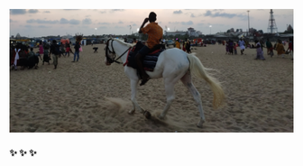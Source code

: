 ![alt text](https://github.com/debjit-2102/debjit-2102/blob/master/IMG_20200307_181256.jpg?raw=true)
###  ✨ ✨ ✨
<!--
**debjit-2102/debjit-2102** is a ✨ _special_ ✨ repository because its `README.md` (this file) appears on your GitHub profile.

Here are some ideas to get you started:

- 🔭 I’m currently working on ...
- 🌱 I’m currently learning ...
- 👯 I’m looking to collaborate on ...
- 🤔 I’m looking for help with ...
- 💬 Ask me about ...
- 📫 How to reach me: ...
- 😄 Pronouns: ...
- ⚡ Fun fact: ...
-->
